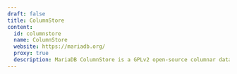 ```yaml
---
draft: false
title: ColumnStore
content:
  id: columnstore
  name: ColumnStore
  website: https://mariadb.org/
  proxy: true
  description: MariaDB ColumnStore is a GPLv2 open-source columnar database built on MariaDB Server.
---
```

